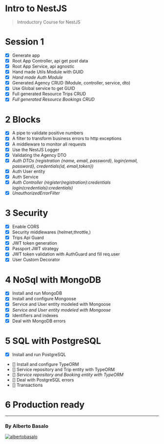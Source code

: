 # Intro to NestJS

> Introductory Course for NestJS

# Session 1

- [x] Generate app
- [x] Root App Controller, api get post data
- [x] Root App Service, api agnostic
- [x] Hand made Utils Module with GUID
- [x] _Hand made Auth Module_
- [x] Generated Agency CRUD (Module, controller, service, dto)
- [x] Use Global service to get GUID
- [x] Full generated Resource Trips CRUD
- [x] _Full generated Resource Bookings CRUD_

# 2 Blocks

- [x] A pipe to validate positive numbers
- [x] A filter to transform business errors to http exceptions
- [x] A middleware to monitor all requests
- [x] Use the NestJS Logger
- [x] Validating the Agency DTO
- [x] _Auth DTOs (registration {name, email, password}, login{email, password}, credentials{id, email,token})_
- [x] Auth User entity
- [x] Auth Service
- [x] _Auth Controller (register(registration):credentials login(credentials):credentials)_
- [x] _UnauthorizedErrorFilter_

# 3 Security

- [x] Enable CORS
- [x] Security middlewares (helmet,throttle,)
- [x] Trips Api Guard
- [x] JWT token generation
- [x] Passport JWT strategy
- [x] JWT token validation with AuthGuard and fill req.user
- [x] User Custom Decorator

# 4 NoSql with MongoDB

- [x] Install and run MongoDB
- [x] Install and configure Mongoose
- [x] Service and User entity modeled with Mongoose
- [x] _Service and User entity modeled with Mongoose_
- [x] Identifiers and indexes
- [x] Deal with MongoDB errors

# 5 SQL with PostgreSQL

- [x] Install and run PostgreSQL
- [] Install and configure TypeORM
- [] Service repository and Trip entity with TypeORM
- [] _Service repository and Booking entity with TypeORM_
- [] Deal with PostgreSQL errors
- [] Transactions

# 6 Production ready

---

<footer>
  <h3>By Alberto Basalo</h3>
  <p >
   <a href="https://twitter.com/albertobasalo" target="blank"><img src="https://img.shields.io/twitter/follow/albertobasalo?logo=twitter&style=for-the-badge" alt="albertobasalo" /></a>
</footer>
